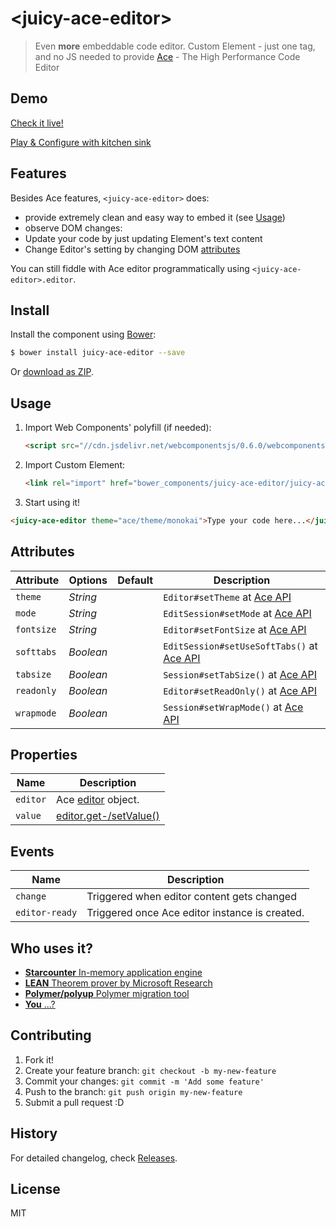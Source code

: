 # &lt;juicy-ace-editor&gt;

> Even <strong>more</strong> embeddable code editor.
> Custom Element - just one tag, and no JS needed to provide
> [Ace](http://ace.c9.io/) - The High Performance Code Editor

## Demo

[Check it live!](http://juicy.github.io/juicy-ace-editor)

[Play & Configure with kitchen sink](http://juicy.github.io/juicy-ace-editor/kitchen-sink.html)

## Features

Besides Ace features, `<juicy-ace-editor>` does:

 - provide extremely clean and easy way to embed it (see [Usage](#usage))
 - observe DOM changes:
  - Update your code by just updating Element's text content
  - Change Editor's setting by changing DOM [attributes](#attributes)

You can still fiddle with Ace editor programmatically using `<juicy-ace-editor>.editor`.

## Install

Install the component using [Bower](http://bower.io/):

```sh
$ bower install juicy-ace-editor --save
```

Or [download as ZIP](https://github.com/juicy/juicy-ace-editor/archive/gh-pages.zip).

## Usage

1. Import Web Components' polyfill (if needed):

    ```html
    <script src="//cdn.jsdelivr.net/webcomponentsjs/0.6.0/webcomponents.min.js"></script>
    ```

2. Import Custom Element:

    ```html
    <link rel="import" href="bower_components/juicy-ace-editor/juicy-ace-editor.html">
    ```

3. Start using it!

   <!--
   ```
   <custom-element-demo>
     <template>
       <script src="../webcomponentsjs/webcomponents.js"></script>
       <link rel="import" href="juicy-ace-editor.html">
       <next-code-block></next-code-block>
     </template>
   </custom-element-demo>
   ```
   -->

  ```html
  <juicy-ace-editor theme="ace/theme/monokai">Type your code here...</juicy-ace-editor>
  ```

## Attributes

Attribute  | Options   | Default | Description
---        | ---       | ---     | ---
`theme`    | *String*  |         | `Editor#setTheme` at [Ace API](http://ace.c9.io/#nav=api&api=editor)
`mode`     | *String*  |         | `EditSession#setMode` at [Ace API](http://ace.c9.io/#nav=api&api=edit_session)
`fontsize` | *String*  |         | `Editor#setFontSize` at [Ace API](http://ace.c9.io/#nav=api&api=editor)
`softtabs` | *Boolean* |         | `EditSession#setUseSoftTabs()` at [Ace API](http://ace.c9.io/#nav=api&api=edit_session)
`tabsize`  | *Boolean* |         | `Session#setTabSize()` at [Ace API](http://ace.c9.io/#nav=api&api=edit_session)
`readonly` | *Boolean* |         | `Editor#setReadOnly()` at [Ace API](http://ace.c9.io/#nav=api&api=editor)
`wrapmode` | *Boolean* |         | `Session#setWrapMode()` at [Ace API](http://ace.c9.io/#nav=api&api=edit_session)

## Properties

Name        |  Description
---         | ---
`editor`    | Ace [editor](http://ace.c9.io/#nav=api&api=editor) object.
`value`     | [editor.get-/setValue()](http://ace.c9.io/#nav=api&api=editor)

## Events

Name           |  Description
---            | ---
`change`       | Triggered when editor content gets changed
`editor-ready` | Triggered once Ace editor instance is created.

## Who uses it?

- [**Starcounter** In-memory application engine](http://starcounter.com/)
- [**LEAN** Theorem prover by Microsoft Research](https://leanprover.github.io/)
- [**Polymer/polyup** Polymer migration tool](http://polymerlabs.github.io/polyup/)
- [**You** ...?](https://github.com/Juicy/juicy-ace-editor/edit/gh-pages/README.md#L81)


## Contributing

1. Fork it!
2. Create your feature branch: `git checkout -b my-new-feature`
3. Commit your changes: `git commit -m 'Add some feature'`
4. Push to the branch: `git push origin my-new-feature`
5. Submit a pull request :D


## History

For detailed changelog, check [Releases](https://github.com/PuppetJs/redirect/releases).

## License

MIT
